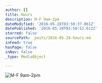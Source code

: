 ```yaml
---
author: []
title: Hours
description: M-F 9am-2pm
dateModified: '2016-05-28T03:50:37.061Z'
datePublished: '2016-05-28T03:50:52.612Z'
starred: false
sourcePath: _posts/2016-05-28-hours.md
inFeed: true
hasPage: false
inNav: false
_type: MediaObject

---
```

![M-F 9am-2pm](https://the-grid-user-content.s3-us-west-2.amazonaws.com/73647156-fc24-4e8d-b61c-1ea6ac93d473.jpg)